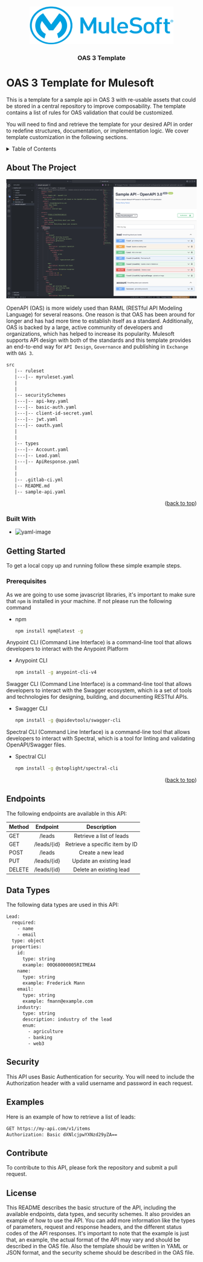 <a name="readme-top"></a>

<!-- PROJECT LOGO -->
<br />
<div align="center">
    <img src="images/logo.png" alt="Logo" width="380" height="100">

  <h3 align="center">OAS 3 Template</h3>
</div>


# OAS 3 Template for Mulesoft

This is a template for a sample api in OAS 3 with re-usable assets that could be stored in a central repository to improve composability. The template contains a list of rules for OAS validation that could be customized.

You will need to find and retrieve the template for your desired API in order to redefine structures, documentation, or implementation logic. We cover template customization in the following sections.

<!-- TABLE OF CONTENTS -->
<details>
  <summary>Table of Contents</summary>
  <ol>
    <li>
      <a href="#about-the-project">About The Project</a>
      <ul>
        <li><a href="#built-with">Built With</a></li>
      </ul>
    </li>
    <li>
      <a href="#getting-started">Getting Started</a>
      <ul>
        <li><a href="#prerequisites">Prerequisites</a></li>
        <li><a href="#installation">Installation</a></li>
      </ul>
    </li>
    <li><a href="#security">Security</a></li>
    <li><a href="#data-types">Data types</a></li>
    <li><a href="#contact">Endpoints</a></li>
    <li><a href="#governance">Governance</a></li>
    <li><a href="#ci">Continuous deployment</a></li>
  </ol>
</details>

<!-- ABOUT THE PROJECT -->
## About The Project

[![Product Name Screen Shot][product-screenshot]](https://example.com)

OpenAPI (OAS) is more widely used than RAML (RESTful API Modeling Language) for several reasons. One reason is that OAS has been around for longer and has had more time to establish itself as a standard. Additionally, OAS is backed by a large, active community of developers and organizations, which has helped to increase its popularity.
Mulesoft supports API design with both of the standards and this template provides an end-to-end way for `API Design`, `Governance` and publishing in `Exchange` with `OAS 3`.

```
src
   |-- ruleset
   |---|-- myruleset.yaml
   |
   |
   |-- securitySchemes
   |---|-- api-key.yaml
   |---|-- basic-auth.yaml
   |---|-- client-id-secret.yaml
   |---|-- jwt.yaml
   |---|-- oauth.yaml
   |
   |
   |-- types
   |---|-- Account.yaml
   |---|-- Lead.yaml
   |---|-- ApiResponse.yaml
   |
   |
   |-- .gitlab-ci.yml
   |-- README.md
   |-- sample-api.yaml
```

<p align="right">(<a href="#readme-top">back to top</a>)</p>


### Built With


* ![yaml-image]

<!-- GETTING STARTED -->
## Getting Started

To get a local copy up and running follow these simple example steps.

### Prerequisites

As we are going to use some javascript libraries, it's important to make sure that `npm` is installed in your machine. If not please run the following command

* npm
  ```sh
  npm install npm@latest -g
  ```

Anypoint CLI (Command Line Interface) is a command-line tool that allows developers to interact with the Anypoint Platform
* Anypoint CLI
  ```sh
  npm install -g anypoint-cli-v4
  ```

Swagger CLI (Command Line Interface) is a command-line tool that allows developers to interact with the Swagger ecosystem, which is a set of tools and technologies for designing, building, and documenting RESTful APIs.
* Swagger CLI
  ```sh
  npm install -g @apidevtools/swagger-cli
  ```

Spectral CLI (Command Line Interface) is a command-line tool that allows developers to interact with Spectral, which is a tool for linting and validating OpenAPI/Swagger files.
* Spectral CLI
  ```sh
  npm install -g @stoplight/spectral-cli
  ```


<p align="right">(<a href="#readme-top">back to top</a>)</p>

## Endpoints
The following endpoints are available in this API:

| Method  | Endpoint | Description |
| ------------- |:-------------:|:-------------:|
| GET | /leads | Retrieve a list of leads |
| GET | /leads/{id} | Retrieve a specific item by ID |
| POST | /leads | Create a new lead |
| PUT | /leads/{id} | Update an existing lead |
| DELETE | /leads/{id} | Delete an existing lead |


## Data Types
The following data types are used in this API:

```
Lead:
  required:
    - name
    - email
  type: object
  properties:
    id:
      type: string
      example: 00Q68000005RITMEA4
    name:
      type: string
      example: Frederick Mann
    email:
      type: string
      example: fmann@example.com
    industry:
      type: string
      description: industry of the lead
      enum:
        - agriculture
        - banking
        - web3
```

## Security
This API uses Basic Authentication for security. You will need to include the Authorization header with a valid username and password in each request.

## Examples
Here is an example of how to retrieve a list of leads:

```
GET https://my-api.com/v1/items
Authorization: Basic dXNlcjpwYXNzd29yZA==
```

## Contribute
To contribute to this API, please fork the repository and submit a pull request.

## License

This README describes the basic structure of the API, including the available endpoints, data types, and security schemes. It also provides an example of how to use the API.
You can add more information like the types of parameters, request and response headers, and the different status codes of the API responses.
It's important to note that the example is just that, an example, the actual format of the API may vary and should be described in the OAS file.
Also the template should be written in YAML or JSON format, and the security scheme should be described in the OAS file.

[product-screenshot]: images/product-screenshot.png
[oas-icon]: images/oas.png
[yaml-icon]: images/yaml.png
[yaml-image]: https://img.shields.io/static/v1?label=oas3&message=yaml&color=red

